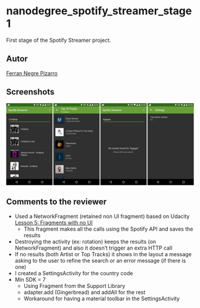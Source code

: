 # nanodegree_spotify_streamer_stage1
First stage of the Spotify Streamer project.

## Autor
[Ferran Negre Pizarro](https://profiles.udacity.com/u/ferrannegre)

## Screenshots
![Alt text](screenshots/spotify_streamer_stage1_preview.png)

## Comments to the reviewer
- Used a NetworkFragment (retained non UI fragment) based on Udacity [Lesson 5: Fragments with no UI](https://www.udacity.com/course/viewer#!/c-ud853-nd/l-1623168625/m-1667758616)
	- This fragment makes all the calls using the Spotify API and saves the results
- Destroying the activity (ex: rotation) keeps the results (on NetworkFragment) and also it doesn’t trigger an extra HTTP call
- If no results (both Artist or Top Tracks) it shows in the layout a message asking to the user to refine the search or an error message (if there is one)
- I created a SettingsActivity for the country code
- Min SDK = 7
	- Using Fragment from the Support Library
	- adapter.add (Gingerbread) and addAll for the rest
	- Workaround for having a material toolbar in the SettingsActivity
